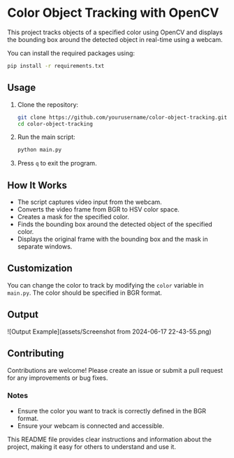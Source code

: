 
# Color Object Tracking with OpenCV

This project tracks objects of a specified color using OpenCV and displays the bounding box around the detected object in real-time using a webcam.

You can install the required packages using:

```bash
pip install -r requirements.txt
```

## Usage

1. Clone the repository:

    ```bash
    git clone https://github.com/yourusername/color-object-tracking.git
    cd color-object-tracking
    ```

2. Run the main script:

    ```bash
    python main.py
    ```

3. Press `q` to exit the program.

## How It Works

- The script captures video input from the webcam.
- Converts the video frame from BGR to HSV color space.
- Creates a mask for the specified color.
- Finds the bounding box around the detected object of the specified color.
- Displays the original frame with the bounding box and the mask in separate windows.

## Customization

You can change the color to track by modifying the `color` variable in `main.py`. The color should be specified in BGR format.

## Output

<!-- ### Example Output -->

![Output Example](assets/Screenshot from 2024-06-17 22-43-55.png)

## Contributing

Contributions are welcome! Please create an issue or submit a pull request for any improvements or bug fixes.

### Notes

- Ensure the color you want to track is correctly defined in the BGR format.
- Ensure your webcam is connected and accessible.

This README file provides clear instructions and information about the project, making it easy for others to understand and use it.
